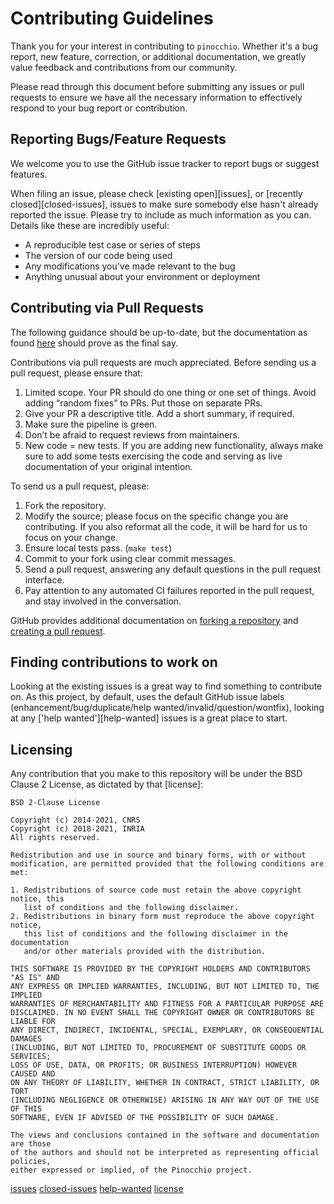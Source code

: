 # Contributing Guidelines
Thank you for your interest in contributing to `pinocchio`.
Whether it's a bug report, new feature, correction, or additional
documentation, we greatly value feedback and contributions from our community.

Please read through this document before submitting any issues or pull requests to ensure we have all the necessary
information to effectively respond to your bug report or contribution.

## Reporting Bugs/Feature Requests
We welcome you to use the GitHub issue tracker to report bugs or suggest features.

When filing an issue, please check [existing open][issues], or [recently closed][closed-issues], issues to make sure
 somebody else hasn't already reported the issue.
Please try to include as much information as you can. Details like these are incredibly useful:

  * A reproducible test case or series of steps
  * The version of our code being used
  * Any modifications you've made relevant to the bug
  * Anything unusual about your environment or deployment

## Contributing via Pull Requests
The following guidance should be up-to-date, but the documentation as found [here](https://gepettoweb.laas.fr/doc/stack-of-tasks/pinocchio/devel/doxygen-html/) should prove as the final say.

Contributions via pull requests are much appreciated.
Before sending us a pull request, please ensure that:

 1. Limited scope. Your PR should do one thing or one set of things. Avoid adding “random fixes” to PRs. Put those on separate PRs.
 2. Give your PR a descriptive title. Add a short summary, if required.
 3. Make sure the pipeline is green.
 4. Don’t be afraid to request reviews from maintainers.
 5. New code = new tests. If you are adding new functionality, always make sure to add some tests exercising the code and serving as live documentation of your original intention.

To send us a pull request, please:

 1. Fork the repository.
 2. Modify the source; please focus on the specific change you are contributing. If you also reformat all the code, it will be hard for us to focus on your change.
 3. Ensure local tests pass. (`make test`)
 4. Commit to your fork using clear commit messages.
 5. Send a pull request, answering any default questions in the pull request interface.
 6. Pay attention to any automated CI failures reported in the pull request, and stay involved in the conversation.

GitHub provides additional documentation on [forking a repository](https://help.github.com/articles/fork-a-repo/) and [creating a pull request](https://help.github.com/articles/creating-a-pull-request/).

## Finding contributions to work on
Looking at the existing issues is a great way to find something to contribute on.
As this project, by default, uses the default GitHub issue labels (enhancement/bug/duplicate/help wanted/invalid/question/wontfix), looking at any ['help wanted'][help-wanted] issues is a great place to start.

## Licensing
Any contribution that you make to this repository will be under the BSD Clause 2 License, as dictated by that [license]:

~~~
BSD 2-Clause License

Copyright (c) 2014-2021, CNRS
Copyright (c) 2018-2021, INRIA
All rights reserved.

Redistribution and use in source and binary forms, with or without
modification, are permitted provided that the following conditions are met:

1. Redistributions of source code must retain the above copyright notice, this
   list of conditions and the following disclaimer.
2. Redistributions in binary form must reproduce the above copyright notice,
   this list of conditions and the following disclaimer in the documentation
   and/or other materials provided with the distribution.

THIS SOFTWARE IS PROVIDED BY THE COPYRIGHT HOLDERS AND CONTRIBUTORS "AS IS" AND
ANY EXPRESS OR IMPLIED WARRANTIES, INCLUDING, BUT NOT LIMITED TO, THE IMPLIED
WARRANTIES OF MERCHANTABILITY AND FITNESS FOR A PARTICULAR PURPOSE ARE
DISCLAIMED. IN NO EVENT SHALL THE COPYRIGHT OWNER OR CONTRIBUTORS BE LIABLE FOR
ANY DIRECT, INDIRECT, INCIDENTAL, SPECIAL, EXEMPLARY, OR CONSEQUENTIAL DAMAGES
(INCLUDING, BUT NOT LIMITED TO, PROCUREMENT OF SUBSTITUTE GOODS OR SERVICES;
LOSS OF USE, DATA, OR PROFITS; OR BUSINESS INTERRUPTION) HOWEVER CAUSED AND
ON ANY THEORY OF LIABILITY, WHETHER IN CONTRACT, STRICT LIABILITY, OR TORT
(INCLUDING NEGLIGENCE OR OTHERWISE) ARISING IN ANY WAY OUT OF THE USE OF THIS
SOFTWARE, EVEN IF ADVISED OF THE POSSIBILITY OF SUCH DAMAGE.

The views and conclusions contained in the software and documentation are those
of the authors and should not be interpreted as representing official policies,
either expressed or implied, of the Pinocchio project.
~~~

[issues](https://github.com/stack-of-tasks/pinocchio/issues)
[closed-issues](https://github.com/stack-of-tasks/pinocchio/issues?utf8=%E2%9C%93&q=is%3Aissue%20is%3Aclosed%20)
[help-wanted](https://github.com/stack-of-tasks/pinocchio/issues?q=is%3Aopen+is%3Aissue+label%3A%22help+wanted%22)
[license](https://opensource.org/licenses/BSD-2-Clause)
